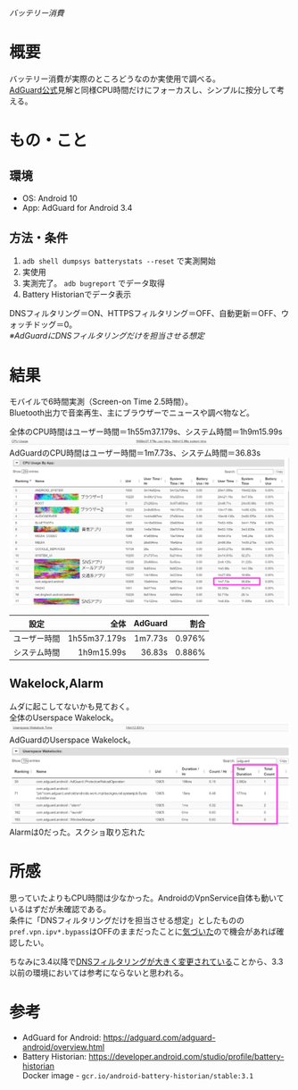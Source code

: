 ###### バッテリー消費

# 概要
バッテリー消費が実際のところどうなのか実使用で調べる。  
[AdGuard公式](https://kb.adguard.com/en/android/solving-problems/battery)見解と同様CPU時間だけにフォーカスし、シンプルに按分して考える。  

# もの・こと

## 環境
- OS: Android 10
- App: AdGuard for Android 3.4

## 方法・条件
1. `adb shell dumpsys batterystats --reset` で実測開始  
2. 実使用  
3. 実測完了。 `adb bugreport` でデータ取得  
4. Battery Historianでデータ表示  
  
DNSフィルタリング＝ON、HTTPSフィルタリング＝OFF、自動更新＝OFF、ウォッチドッグ＝0。  
_※AdGuardにDNSフィルタリングだけを担当させる想定_

# 結果
モバイルで6時間実測（Screen-on Time 2.5時間）。  
Bluetooth出力で音楽再生、主にブラウザーでニュースや調べ物など。  

全体のCPU時間はユーザー時間＝1h55m37.179s、システム時間＝1h9m15.99s  
![CPU Usage](./cpu_usage_whole.png)
AdGuardのCPU時間はユーザー時間＝1m7.73s、システム時間＝36.83s  
![CPU Usage AdGuard](./cpu_usage_by_app.png)

設定          | 全体         | AdGuard | 割合
---           |          ---:|     ---:|  ---:
ユーザー時間  | 1h55m37.179s | 1m7.73s | 0.976%
システム時間  | 1h9m15.99s   |  36.83s | 0.886%

## Wakelock,Alarm
ムダに起こしてないかも見ておく。  
全体のUserspace Wakelock。  
![Userspace Wakelock](./userspace_wakelocks_whole.png)
AdGuardのUserspace Wakelock。  
![Userspace Wakelock AdGuard](./userspace_wakelocks_adguard.png)
Alarmは0だった。スクショ取り忘れた

# 所感

思っていたよりもCPU時間は少なかった。AndroidのVpnService自体も動いているはずだが未確認である。  
条件に「DNSフィルタリングだけを担当させる想定」としたものの`pref.vpn.ipv*.bypass`はOFFのままだったことに[気づいた](https://egg.5ch.net/test/read.cgi/android/1609797897/682)ので機会があれば確認したい。
  
ちなみに3.4以降で[DNSフィルタリングが大きく変更されている](https://adguard.com/ja/blog/adguard-3-4-for-android.html)ことから、3.3以前の環境においては参考にならないと思われる。

# 参考
- AdGuard for Android: <https://adguard.com/adguard-android/overview.html>
- Battery Historian: <https://developer.android.com/studio/profile/battery-historian>  
Docker image - `gcr.io/android-battery-historian/stable:3.1`
